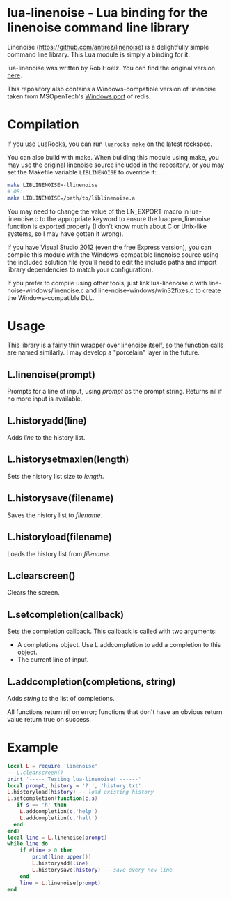 # lua-linenoise - Lua binding for the linenoise command line library

Linenoise (https://github.com/antirez/linenoise) is a delightfully simple command
line library.  This Lua module is simply a binding for it.

lua-linenoise was written by Rob Hoelz. You can find the original version [here](https://github.com/hoelzro/lua-linenoise).

This repository also contains a Windows-compatible version of linenoise taken from MSOpenTech's [Windows port](https://github.com/MSOpenTech/redis) of redis.

# Compilation

If you use LuaRocks, you can run `luarocks make` on the latest rockspec.

You can also build with make. When building this module using make, you may use the original linenoise source included in
the repository, or you may set the Makefile variable `LIBLINENOISE` to override
it:

```sh
make LIBLINENOISE=-llinenoise
# OR:
make LIBLINENOISE=/path/to/liblinenoise.a
```

You may need to change the value of the LN_EXPORT macro in lua-linenoise.c to the appropriate keyword to ensure the luaopen_linenoise function is exported properly (I don't know much about C or Unix-like systems, so I may have gotten it wrong).

If you have Visual Studio 2012 (even the free Express version), you can compile this module with the Windows-compatible linenoise source using the included solution file (you'll need to edit the include paths and import library dependencies to match your configuration).

If you prefer to compile using other tools, just link lua-linenoise.c with line-noise-windows/linenoise.c and line-noise-windows/win32fixes.c to create the Windows-compatible DLL.

# Usage

This library is a fairly thin wrapper over linenoise itself, so the function calls
are named similarly.  I may develop a "porcelain" layer in the future.

## L.linenoise(prompt)

Prompts for a line of input, using *prompt* as the prompt string.  Returns nil if
no more input is available.

## L.historyadd(line)

Adds *line* to the history list.

## L.historysetmaxlen(length)

Sets the history list size to *length*.

## L.historysave(filename)

Saves the history list to *filename*.

## L.historyload(filename)

Loads the history list from *filename*.

## L.clearscreen()

Clears the screen.

## L.setcompletion(callback)

Sets the completion callback.  This callback is called with two arguments:

  * A completions object.  Use L.addcompletion to add a completion to this object.
  * The current line of input.

## L.addcompletion(completions, string)

Adds *string* to the list of completions.

All functions return nil on error; functions that don't have an obvious return value
return true on success.

# Example

```lua
local L = require 'linenoise'
-- L.clearscreen()
print '----- Testing lua-linenoise! ------'
local prompt, history = '? ', 'history.txt'
L.historyload(history) -- load existing history
L.setcompletion(function(c,s)
   if s == 'h' then
    L.addcompletion(c,'help')
    L.addcompletion(c,'halt')
  end
end)
local line = L.linenoise(prompt)
while line do
    if #line > 0 then
        print(line:upper())
        L.historyadd(line)
        L.historysave(history) -- save every new line
    end
    line = L.linenoise(prompt)
end
```
